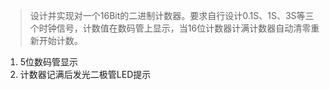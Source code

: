 >设计并实现对一个16Bit的二进制计数器。要求自行设计0.1S、1S、3S等三个时钟信号，计数值在数码管上显示，当16位计数器计满计数器自动清零重新开始计数。
1. 5位数码管显示
2. 计数器记满后发光二极管LED提示